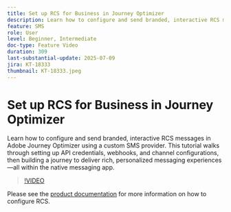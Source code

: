 ```yaml
---
title: Set up RCS for Business in Journey Optimizer
description: Learn how to configure and send branded, interactive RCS messages in Adobe Journey Optimizer using a custom SMS provider. This tutorial walks through setting up API credentials, webhooks, and channel configurations, then building a journey to deliver rich, personalized messaging experiences—all within the native messaging app.
feature: SMS
role: User
level: Beginner, Intermediate
doc-type: Feature Video
duration: 309
last-substantial-update: 2025-07-09
jira: KT-18333
thumbnail: KT-18333.jpeg
---
```


# Set up RCS for Business in Journey Optimizer

Learn how to configure and send branded, interactive RCS messages in Adobe Journey Optimizer using a custom SMS provider. This tutorial walks through setting up API credentials, webhooks, and channel configurations, then building a journey to deliver rich, personalized messaging experiences—all within the native messaging app.

>[!VIDEO](https://video.tv.adobe.com/v/3464755/?learn=on&enablevpops)

Please see the [product documentation](https://experienceleague.adobe.com/en/docs/journey-optimizer/using/channels/sms/configure-sms/sms-configuration) for more information on how to configure RCS.
